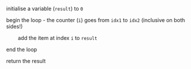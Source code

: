 initialise a variable (`result`) to `0`

begin the loop - the counter (`i`) goes from `idx1` to `idx2` (inclusive on both sides!)

&nbsp; &nbsp; &nbsp; &nbsp; add the item at index `i` to `result`

end the loop

return the result
